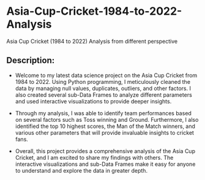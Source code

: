 # Asia-Cup-Cricket-1984-to-2022-Analysis
Asia Cup Cricket (1984 to 2022) Analysis from different perspective

## Description:
+ Welcome to my latest data science project on the Asia Cup Cricket from 1984 to 2022. Using Python programming, I meticulously cleaned the data by managing null values, duplicates, outliers, and other factors. I also created several sub-Data Frames to analyze different parameters and used interactive visualizations to provide deeper insights.

+ Through my analysis, I was able to identify team performances based on several factors such as Toss winning and Ground. Furthermore, I also identified the top 10 highest scores, the Man of the Match winners, and various other parameters that will provide invaluable insights to cricket fans.

+ Overall, this project provides a comprehensive analysis of the Asia Cup Cricket, and I am excited to share my findings with others. The interactive visualizations and sub-Data Frames make it easy for anyone to understand and explore the data in greater depth.
